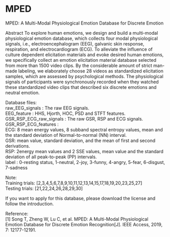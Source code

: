 # MPED
MPED: A Multi-Modal Physiological Emotion Database for Discrete Emotion

Abstract
To explore human emotions, we design and build a multi-modal physiological emotion database, which collects four modal physiological signals, i.e., electroencephalogram (EEG), galvanic skin response, respiration, and electrocardiogram (ECG). To alleviate the influence of culture dependent elicitation materials and evoke desired human emotions, we specifically collect an emotion elicitation material database selected from more than 1500 video clips. By the considerable amount of strict man-made labeling, we elaborately choose 28 videos as standardized elicitation samples, which are assessed by psychological methods. The physiological signals of participants were synchronously recorded when they watched these standardized video clips that described six discrete emotions and neutral emotion.

Database files:  
raw_EEG_signals : The raw EEG signals.  
EEG_feature : HHS, Hjorth, HOC, PSD and STFT features.  
GSR_RSP_ECG_raw_signals : The raw GSR, RSP and ECG signals.  
GSR_RSP_ECG_features :   
ECG: 8 mean energy values, 8 subband spectral entropy values, mean and the standard deviation of Normal-to-normal (NN) interval.  
GSR: mean value, standard deviation, and the mean of first and second derivations.  
RSP:  2energy mean values and 2 SSE values, mean value and the standard deviation of all peak-to-peak (PP) intervals.  
label : 0-resting status, 1-neutral, 2-joy, 3-funny, 4-angry, 5-fear, 6-disgust, 7-sadness  

Note:  
Training trials: [2,3,4,5,6,7,8,9,10,11,12,13,14,15,17,18,19,20,23,25,27]  
Testing trials: [21,22,24,26,28,29,30]  

If you want to apply for this database, please download the license and follow the introduction.  

Reference:  
[1] Song T, Zheng W, Lu C, et al. MPED: A Multi-Modal Physiological Emotion Database for Discrete Emotion Recognition[J]. IEEE Access, 2019, 7: 12177-12191. 
